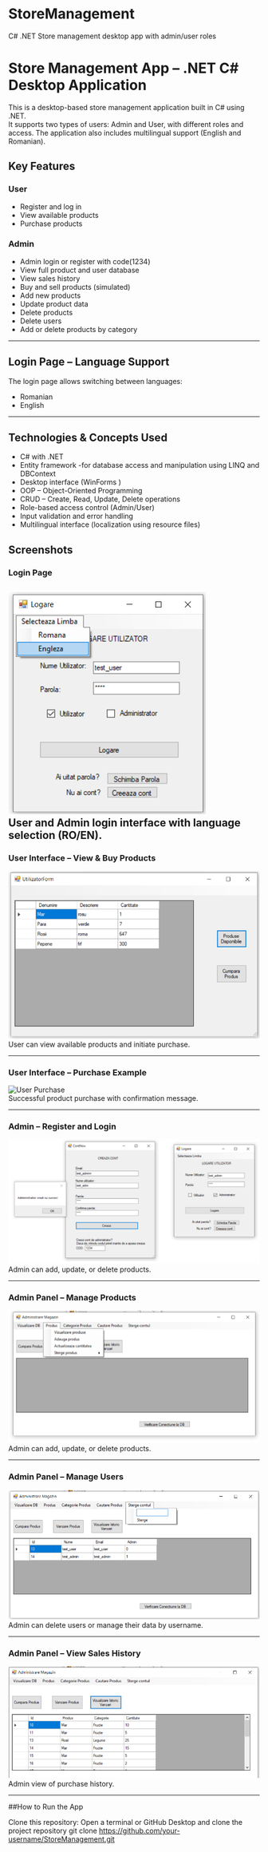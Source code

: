 # StoreManagement
C# .NET Store management desktop app with admin/user roles

# Store Management App – .NET C# Desktop Application

This is a desktop-based store management application built in C# using .NET.  
It supports two types of users: Admin and User, with different roles and access. The application also includes multilingual support (English and Romanian).



## Key Features

### User
-  Register and log in
-  View available products
-  Purchase products

###  Admin
-  Admin login or register with code(1234)
-  View full product and user database
-  View sales history
-  Buy and sell products (simulated)
-  Add new products
-  Update product data
-  Delete products
-  Delete users
-  Add or delete products by category

---

##  Login Page – Language Support

The login page allows switching between languages:
-  Romanian
-  English

---

##  Technologies & Concepts Used

- C# with .NET 
- Entity framework -for database access and manipulation using LINQ and DBContext
- Desktop interface (WinForms )
- OOP – Object-Oriented Programming
- CRUD – Create, Read, Update, Delete operations
- Role-based access control (Admin/User)
- Input validation and error handling
- Multilingual interface (localization using resource files)



##  Screenshots

###  Login Page
![Login Page](images/login-page.png)  
User and Admin login interface with language selection (RO/EN).
---

###  User Interface – View & Buy Products
![User View Products](images/user-view-products.png)  
User can view available products and initiate purchase.

---

###  User Interface – Purchase Example
![User Purchase](images/user-purchase-confirmation.png)  
Successful product purchase with confirmation message.

---

###  Admin – Register and Login
![Admin Register and Login](images/admin-register-login.png)  
Admin can add, update, or delete products.

---

###  Admin Panel – Manage Products
![Admin Manage Products](images/admin-manage-products.png)  
Admin can add, update, or delete products.

---

###  Admin Panel – Manage Users
![Admin Manage Users](images/admin-manage-users.png)  
Admin can delete users or manage their data by username.

---

###  Admin Panel – View Sales History
![Admin Sales History](images/admin-sales-history.png)  
Admin view of purchase history.

---
##How to Run the App

Clone this repository: Open a terminal or GitHub Desktop and clone the project repository
git clone https://github.com/your-username/StoreManagement.git